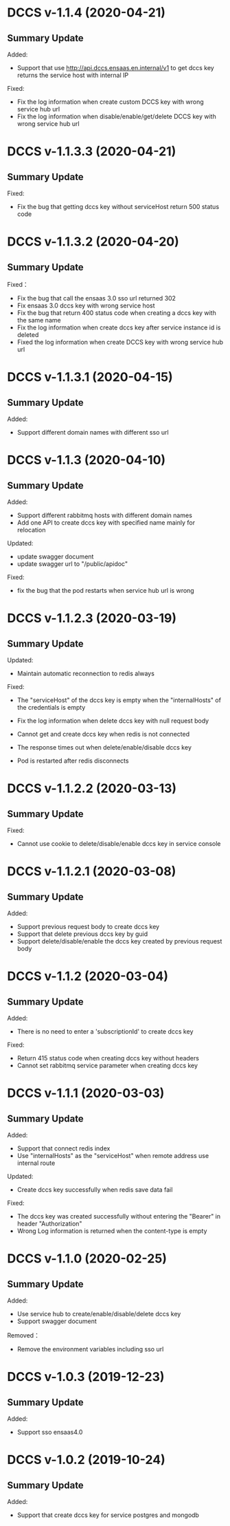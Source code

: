 # DCCS v-1.1.4 (2020-04-21)

## Summary Update

Added:

- Support that use http://api.dccs.ensaas.en.internal/v1 to get dccs key returns the service host with internal IP

Fixed:

- Fix the log information when create custom DCCS key with wrong service hub url
- Fix the log information when disable/enable/get/delete DCCS key with wrong service hub url

# DCCS v-1.1.3.3 (2020-04-21)

## Summary Update

Fixed:

- Fix the bug that getting dccs key without serviceHost return 500 status code

# DCCS v-1.1.3.2 (2020-04-20)

## Summary Update

Fixed：

- Fix the bug that call the ensaas 3.0 sso url returned 302
- Fix ensaas 3.0 dccs key with wrong service host
- Fix the bug that return 400 status code when creating a dccs key with the same name
- Fix the log information when create dccs key after service instance id is deleted
- Fixed the log information when create DCCS key with wrong service hub url

# DCCS v-1.1.3.1 (2020-04-15)

## Summary Update

Added:

- Support different domain names with different sso url

# DCCS v-1.1.3 (2020-04-10)

## Summary Update

Added: 

- Support different rabbitmq hosts with different domain names
- Add one API to create dccs key with specified name mainly for relocation

Updated:

- update swagger document
- update swagger url to "/public/apidoc"

Fixed:

- fix the bug that the pod restarts when service hub url is wrong

# DCCS v-1.1.2.3 (2020-03-19)

## Summary Update
Updated:

- Maintain automatic reconnection to redis always

Fixed:

- The "serviceHost" of the dccs key is empty when the "internalHosts" of the credentials is empty

- Fix the log information when delete dccs key with null request body
- Cannot get and create dccs key when redis is not connected
- The response times out when delete/enable/disable dccs key
- Pod is restarted after redis disconnects

# DCCS v-1.1.2.2 (2020-03-13)

## Summary Update

Fixed:

- Cannot use cookie to delete/disable/enable dccs key in service console

# DCCS v-1.1.2.1 (2020-03-08)

## Summary Update

Added:

- Support previous request body to create dccs key
- Support that delete previous dccs key by guid
- Support delete/disable/enable the dccs key created by previous request body

# DCCS v-1.1.2 (2020-03-04)

## Summary Update

Added:

- There is no need to enter a 'subscriptionId' to create dccs key

Fixed:

- Return 415 status code when creating dccs key without headers
- Cannot set rabbitmq service parameter when creating dccs key

# DCCS v-1.1.1 (2020-03-03)

## Summary Update

Added:

- Support that connect redis index
- Use "internalHosts" as the "serviceHost" when remote address use internal route

Updated:

- Create dccs key successfully when redis save data fail

Fixed:

- The dccs key was created successfully without entering the "Bearer" in header "Authorization"
- Wrong Log information is returned when the content-type is empty

# DCCS v-1.1.0 (2020-02-25)

## Summary Update

Added:

- Use service hub to create/enable/disable/delete dccs key
- Support swagger document

Removed：

- Remove the environment variables including sso url

# DCCS v-1.0.3 (2019-12-23)

## Summary Update

Added:

- Support sso ensaas4.0

# DCCS v-1.0.2 (2019-10-24)

## Summary Update

Added:

- Support that create dccs key for service postgres and mongodb